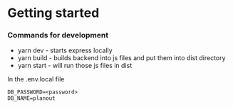 # Getting started

### Commands for development

- yarn dev - starts express locally
- yarn build - builds backend into js files and put them into dist directory
- yarn start - will run those js files in dist

In the .env.local file
```DB_USER=<postgres user>
DB_PASSWORD=<password>
DB_NAME=planout
```
